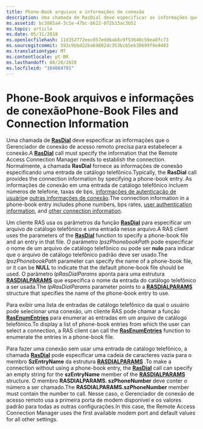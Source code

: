 ```yaml
---
title: Phone-Book arquivos e informações de conexão
description: Uma chamada de RasDial deve especificar as informações que o Gerenciador de conexão de acesso remoto precisa para estabelecer a conexão.
ms.assetid: bc3885a4-3c1e-47bc-b622-072b33ac3b51
ms.topic: article
ms.date: 05/31/2018
ms.openlocfilehash: 11d352772eec057edd6ab8c9f53640c50ea0fc73
ms.sourcegitcommit: 592c9bbd22ba69802dc353bcb5eb30699f9e9403
ms.translationtype: MT
ms.contentlocale: pt-BR
ms.lasthandoff: 08/20/2020
ms.locfileid: "104084791"
---
```

# <a name="phone-book-files-and-connection-information"></a><span data-ttu-id="43518-103">Phone-Book arquivos e informações de conexão</span><span class="sxs-lookup"><span data-stu-id="43518-103">Phone-Book Files and Connection Information</span></span>

<span data-ttu-id="43518-104">Uma chamada de [**RasDial**](/windows/desktop/api/Ras/nf-ras-rasdiala) deve especificar as informações que o Gerenciador de conexão de acesso remoto precisa para estabelecer a conexão.</span><span class="sxs-lookup"><span data-stu-id="43518-104">A [**RasDial**](/windows/desktop/api/Ras/nf-ras-rasdiala) call must specify the information that the Remote Access Connection Manager needs to establish the connection.</span></span> <span data-ttu-id="43518-105">Normalmente, a chamada **RasDial** fornece as informações de conexão especificando uma entrada de catálogo telefônico.</span><span class="sxs-lookup"><span data-stu-id="43518-105">Typically, the **RasDial** call provides the connection information by specifying a phone-book entry.</span></span> <span data-ttu-id="43518-106">As informações de conexão em uma entrada de catálogo telefônico incluem números de telefone, taxas de bps, [informações de autenticação de usuário](user-authentication-information.md)e [outras informações de conexão](other-connection-information.md).</span><span class="sxs-lookup"><span data-stu-id="43518-106">The connection information in a phone-book entry includes phone numbers, bps rates, [user authentication information](user-authentication-information.md), and [other connection information](other-connection-information.md).</span></span>

<span data-ttu-id="43518-107">Um cliente RAS usa os parâmetros da função [**RasDial**](/windows/desktop/api/Ras/nf-ras-rasdiala) para especificar um arquivo de catálogo telefônico e uma entrada nesse arquivo.</span><span class="sxs-lookup"><span data-stu-id="43518-107">A RAS client uses the parameters of the [**RasDial**](/windows/desktop/api/Ras/nf-ras-rasdiala) function to specify a phone-book file and an entry in that file.</span></span> <span data-ttu-id="43518-108">O parâmetro *lpszPhonebookPath* pode especificar o nome de um arquivo de catálogo telefônico ou pode ser **nulo** para indicar que o arquivo de catálogo telefônico padrão deve ser usado.</span><span class="sxs-lookup"><span data-stu-id="43518-108">The *lpszPhonebookPath* parameter can specify the name of a phone-book file, or it can be **NULL** to indicate that the default phone-book file should be used.</span></span> <span data-ttu-id="43518-109">O parâmetro *lpRasDialParams* aponta para uma estrutura [**RASDIALPARAMS**](/previous-versions/windows/desktop/legacy/aa377238(v=vs.85)) que especifica o nome da entrada do catálogo telefônico a ser usada.</span><span class="sxs-lookup"><span data-stu-id="43518-109">The *lpRasDialParams* parameter points to a [**RASDIALPARAMS**](/previous-versions/windows/desktop/legacy/aa377238(v=vs.85)) structure that specifies the name of the phone-book entry to use.</span></span>

<span data-ttu-id="43518-110">Para exibir uma lista de entradas de catálogo telefônico da qual o usuário pode selecionar uma conexão, um cliente RAS pode chamar a função [**RasEnumEntries**](/windows/desktop/api/Ras/nf-ras-rasenumentriesa) para enumerar as entradas em um arquivo de catálogo telefônico.</span><span class="sxs-lookup"><span data-stu-id="43518-110">To display a list of phone-book entries from which the user can select a connection, a RAS client can call the [**RasEnumEntries**](/windows/desktop/api/Ras/nf-ras-rasenumentriesa) function to enumerate the entries in a phone-book file.</span></span>

<span data-ttu-id="43518-111">Para fazer uma conexão sem usar uma entrada de catálogo telefônico, a chamada [**RasDial**](/windows/desktop/api/Ras/nf-ras-rasdiala) pode especificar uma cadeia de caracteres vazia para o membro **SzEntryName** da estrutura [**RASDIALPARAMS**](/previous-versions/windows/desktop/legacy/aa377238(v=vs.85)) .</span><span class="sxs-lookup"><span data-stu-id="43518-111">To make a connection without using a phone-book entry, the [**RasDial**](/windows/desktop/api/Ras/nf-ras-rasdiala) call can specify an empty string for the **szEntryName** member of the [**RASDIALPARAMS**](/previous-versions/windows/desktop/legacy/aa377238(v=vs.85)) structure.</span></span> <span data-ttu-id="43518-112">O membro **RASDIALPARAMS. szPhoneNumber** deve conter o número a ser chamado.</span><span class="sxs-lookup"><span data-stu-id="43518-112">The **RASDIALPARAMS.szPhoneNumber** member must contain the number to call.</span></span> <span data-ttu-id="43518-113">Nesse caso, o Gerenciador de conexão de acesso remoto usa a primeira porta de modem disponível e os valores padrão para todas as outras configurações.</span><span class="sxs-lookup"><span data-stu-id="43518-113">In this case, the Remote Access Connection Manager uses the first available modem port and default values for all other settings.</span></span>

 

 